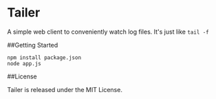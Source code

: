 # Tailer

A simple web client to conveniently watch log files.
It's just like `tail -f`

##Getting Started

	
	npm install package.json
	node app.js
	
##License

Tailer is released under the MIT License.
